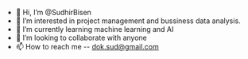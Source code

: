 - 👋 Hi, I’m @SudhirBisen
- 👀 I’m interested in project management and bussiness data analysis. 
- 🌱 I’m currently learning machine learning and AI
- 💞️ I’m looking to collaborate with anyone
- 📫 How to reach me --  dok.sud@gmail.com

<!---
SudhirBisen/SudhirBisen is a ✨ special ✨ repository because its `README.md` (this file) appears on your GitHub profile.
You can click the Preview link to take a look at your changes.
--->
